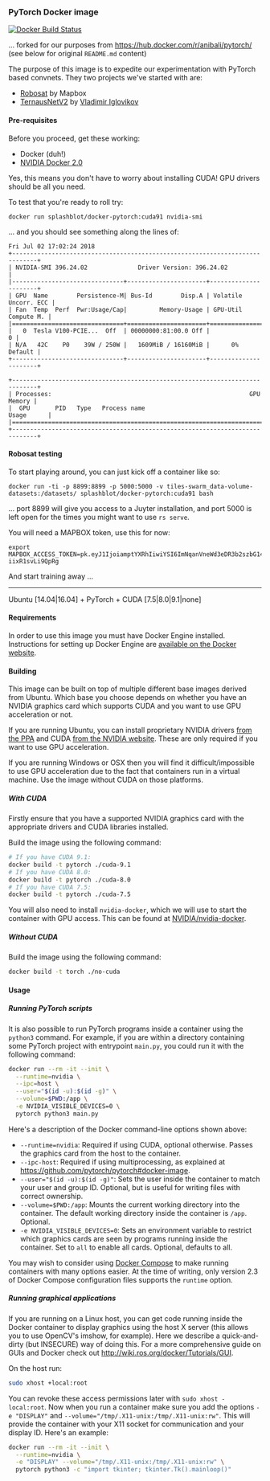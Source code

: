 ### PyTorch Docker image

[![Docker Build Status](https://img.shields.io/docker/build/splashblot/docker-pytorch.svg)](https://hub.docker.com/r/splashblot/docker-pytorch/)

... forked for our purposes from https://hub.docker.com/r/anibali/pytorch/ (see below for original `README.md` content)

The purpose of this image is to expedite our experimentation with PyTorch based convnets.  They two projects we've started with are:

  * [Robosat](https://github.com/mapbox/robosat/) by Mapbox
  * [TernausNetV2](https://github.com/ternaus/TernausNetV2) by [Vladimir Iglovikov](https://github.com/ternaus)

#### Pre-requisites

Before you proceed, get these working:

  * Docker (duh!)
  * [NVIDIA Docker 2.0](https://github.com/nvidia/nvidia-docker/wiki/Installation-(version-2.0)) 

Yes, this means you don't have to worry about installing CUDA!  GPU drivers should be all you need.

To test that you're ready to roll try:

```
docker run splashblot/docker-pytorch:cuda91 nvidia-smi
```

... and you should see something along the lines of:

```
Fri Jul 02 17:02:24 2018
+-----------------------------------------------------------------------------+
| NVIDIA-SMI 396.24.02              Driver Version: 396.24.02                 |
|-------------------------------+----------------------+----------------------+
| GPU  Name        Persistence-M| Bus-Id        Disp.A | Volatile Uncorr. ECC |
| Fan  Temp  Perf  Pwr:Usage/Cap|         Memory-Usage | GPU-Util  Compute M. |
|===============================+======================+======================|
|   0  Tesla V100-PCIE...  Off  | 00000000:81:00.0 Off |                    0 |
| N/A   42C    P0    39W / 250W |   1609MiB / 16160MiB |      0%      Default |
+-------------------------------+----------------------+----------------------+

+-----------------------------------------------------------------------------+
| Processes:                                                       GPU Memory |
|  GPU       PID   Type   Process name                             Usage      |
|=============================================================================|
+-----------------------------------------------------------------------------+
```

#### Robosat testing

To start playing around, you can just kick off a container like so:

```
docker run -ti -p 8899:8899 -p 5000:5000 -v tiles-swarm_data-volume-datasets:/datasets/ splashblot/docker-pytorch:cuda91 bash
```

... port 8899 will give you access to a Juyter installation, and port 5000 is left open for the times you might want to use `rs serve`.


You will need a MAPBOX token, use this for now:

```
export MAPBOX_ACCESS_TOKEN=pk.eyJ1IjoiamptYXRhIiwiYSI6ImNqanVneWd3eDR3b2szbG14ZTR1YjExNDUifQ.g5xdbem-iixR1svLi9QpRg
```

And start training away ...

* * *
Ubuntu [14.04|16.04] + PyTorch + CUDA [7.5|8.0|9.1|none]

#### Requirements

In order to use this image you must have Docker Engine installed. Instructions
for setting up Docker Engine are
[available on the Docker website](https://docs.docker.com/engine/installation/).

#### Building

This image can be built on top of multiple different base images derived from
Ubuntu. Which base you choose depends on whether you have an NVIDIA
graphics card which supports CUDA and you want to use GPU acceleration or not.

If you are running Ubuntu, you can install proprietary NVIDIA drivers
[from the PPA](https://launchpad.net/~graphics-drivers/+archive/ubuntu/ppa)
and CUDA [from the NVIDIA website](https://developer.nvidia.com/cuda-downloads).
These are only required if you want to use GPU acceleration.

If you are running Windows or OSX then you will find it difficult/impossible to
use GPU acceleration due to the fact that containers run in a virtual machine.
Use the image without CUDA on those platforms.

##### With CUDA

Firstly ensure that you have a supported NVIDIA graphics card with the
appropriate drivers and CUDA libraries installed.

Build the image using the following command:

```sh
# If you have CUDA 9.1:
docker build -t pytorch ./cuda-9.1
# If you have CUDA 8.0:
docker build -t pytorch ./cuda-8.0
# If you have CUDA 7.5:
docker build -t pytorch ./cuda-7.5
```

You will also need to install `nvidia-docker`, which we will use to start the
container with GPU access. This can be found at
[NVIDIA/nvidia-docker](https://github.com/NVIDIA/nvidia-docker).

##### Without CUDA

Build the image using the following command:

```sh
docker build -t torch ./no-cuda
```

#### Usage

##### Running PyTorch scripts

It is also possible to run PyTorch programs inside a container using the
`python3` command. For example, if you are within a directory containing
some PyTorch project with entrypoint `main.py`, you could run it with
the following command:

```sh
docker run --rm -it --init \
  --runtime=nvidia \
  --ipc=host \
  --user="$(id -u):$(id -g)" \
  --volume=$PWD:/app \
  -e NVIDIA_VISIBLE_DEVICES=0 \
  pytorch python3 main.py
```

Here's a description of the Docker command-line options shown above:

* `--runtime=nvidia`: Required if using CUDA, optional otherwise. Passes the
  graphics card from the host to the container.
* `--ipc-host`: Required if using multiprocessing, as explained at
  https://github.com/pytorch/pytorch#docker-image.
* `--user="$(id -u):$(id -g)"`: Sets the user inside the container to match your
  user and group ID. Optional, but is useful for writing files with correct
  ownership.
* `--volume=$PWD:/app`: Mounts the current working directory into the container.
  The default working directory inside the container is `/app`. Optional.
* `-e NVIDIA_VISIBLE_DEVICES=0`: Sets an environment variable to restrict which
  graphics cards are seen by programs running inside the container. Set to `all`
  to enable all cards. Optional, defaults to all.

You may wish to consider using [Docker Compose](https://docs.docker.com/compose/)
to make running containers with many options easier. At the time of writing,
only version 2.3 of Docker Compose configuration files supports the `runtime`
option.

##### Running graphical applications

If you are running on a Linux host, you can get code running inside the Docker
container to display graphics using the host X server (this allows you to use
OpenCV's imshow, for example). Here we describe a quick-and-dirty (but INSECURE)
way of doing this. For a more comprehensive guide on GUIs and Docker check out
http://wiki.ros.org/docker/Tutorials/GUI.

On the host run:

```sh
sudo xhost +local:root
```

You can revoke these access permissions later with `sudo xhost -local:root`.
Now when you run a container make sure you add the options `-e "DISPLAY"` and
`--volume="/tmp/.X11-unix:/tmp/.X11-unix:rw"`. This will provide the container
with your X11 socket for communication and your display ID. Here's an
example:

```sh
docker run --rm -it --init \
  --runtime=nvidia \
  -e "DISPLAY" --volume="/tmp/.X11-unix:/tmp/.X11-unix:rw" \
  pytorch python3 -c "import tkinter; tkinter.Tk().mainloop()"
```
